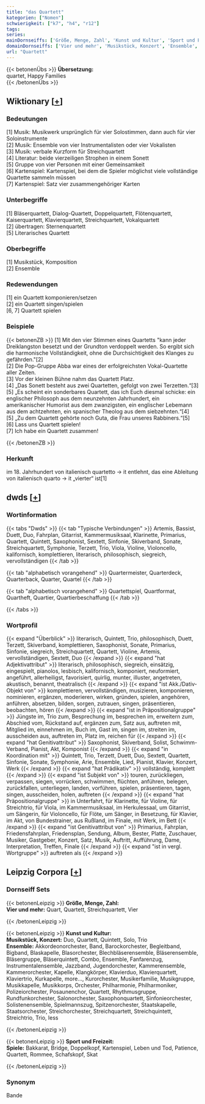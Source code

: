 ```yaml
---
title: "das Quartett"
kategorien: ["Nomen"]
schwierigkeit: ["k7", "h4", "r12"]
tags:
series:
mainDornseiffs: ['Größe, Menge, Zahl', 'Kunst und Kultur', 'Sport und Freizeit']
domainDornseiffs: ['Vier und mehr', 'Musikstück, Konzert', 'Ensemble', 'Spiele']
url: "Quartett"
---
```


{{< betonenÜbs >}}
**Übersetzung:**  
quartet, Happy Families  
{{< /betonenÜbs >}}

## Wiktionary [[+](https://de.wiktionary.org/wiki/Quartett)]

### Bedeutungen
[1] Musik: Musikwerk ursprünglich für vier Solostimmen, dann auch für vier Soloinstrumente  
[2] Musik: Ensemble von vier Instrumentalisten oder vier Vokalisten  
[3] Musik: verbale Kurzform für Streichquartett  
[4] Literatur: beide vierzeiligen Strophen in einem Sonett  
[5] Gruppe von vier Personen mit einer Gemeinsamkeit  
[6] Kartenspiel: Kartenspiel, bei dem die Spieler möglichst viele vollständige Quartette sammeln müssen  
[7] Kartenspiel: Satz vier zusammengehöriger Karten  

### Unterbegriffe
[1] Bläserquartett, Dialog-Quartett, Doppelquartett, Flötenquartett, Kaiserquartett, Klavierquartett, Streichquartett, Vokalquartett  
[2] übertragen: Sternenquartett  
[5] Literarisches Quartett  

### Oberbegriffe
[1] Musikstück, Komposition  
[2] Ensemble  

### Redewendungen
[1] ein Quartett komponieren/setzen  
[2] ein Quartett singen/spielen  
[6, 7] Quartett spielen  

### Beispiele
{{< betonenZB >}}
[1] Mit den vier Stimmen eines Quartetts "kann jeder Dreiklangston besetzt und der Grundton verdoppelt werden. So ergibt sich die harmonische Vollständigkeit, ohne die Durchsichtigkeit des Klanges zu gefährden."[2]  
[2] Die Pop-Gruppe Abba war eines der erfolgreichsten Vokal-Quartette aller Zeiten.  
[3] Vor der kleinen Bühne nahm das Quartett Platz.  
[4] „Das Sonett besteht aus zwei Quartetten, gefolgt von zwei Terzetten.“[3]  
[5] „Es scheint ein sonderbares Quartett, das ich Euch diesmal schicke: ein englischer Philosoph aus dem neunzehnten Jahrhundert, ein amerikanischer Humorist aus dem zwanzigsten, ein englischer Lebemann aus dem achtzehnten, ein spanischer Theolog aus dem siebzehnten.“[4]  
[5] „Zu dem Quartett gehörte noch Guta, die Frau unseres Rabbiners.“[5]  
[6] Lass uns Quartett spielen!  
[7] Ich habe ein Quartett zusammen!  

{{< /betonenZB >}}
### Herkunft
im 18. Jahrhundert von italienisch quartetto → it entlehnt, das eine Ableitung von italienisch quarto → it „vierter“ ist[1]  



## dwds [[+](https://www.dwds.de/wb/Quartett)]

### Wortinformation
{{< tabs "Dwds" >}}
{{< tab "Typische Verbindungen" >}}
Artemis, Bassist, Duett, Duo, Fahrplan, Gitarrist, Kammermusiksaal, Klarinette, Primarius, Quartett, Quintett, Saxophonist, Sextett, Sinfonie, Skiverband, Sonate, Streichquartett, Symphonie, Terzett, Trio, Viola, Violine, Violoncello, kalifornisch, komplettieren, literarisch, philosophisch, siegreich, vervollständigen
{{< /tab >}}

{{< tab "alphabetisch vorangehend" >}}
Quartermeister, Quarterdeck, Quarterback, Quarter, Quartel
{{< /tab >}}

{{< tab "alphabetisch vorangehend" >}}
Quartettspiel, Quartformat, Quartheft, Quartier, Quartierbeschaffung
{{< /tab >}}

{{< /tabs >}}

### Wortprofil
{{< expand "Überblick" >}} literarisch, Quintett, Trio, philosophisch, Duett, Terzett, Skiverband, komplettieren, Saxophonist, Sonate, Primarius, Sinfonie, siegreich, Streichquartett, Quartett, Violine, Artemis, vervollständigen, Sextett, Duo {{< /expand >}}
{{< expand "hat Adjektivattribut" >}} literarisch, philosophisch, siegreich, einsätzig, eingespielt, pianolos, lesbisch, kalifornisch, komponiert, neuformiert, angeführt, allerheiligst, favorisiert, quirlig, munter, illuster, angetreten, akustisch, benannt, theatralisch {{< /expand >}}
{{< expand "ist Akk./Dativ-Objekt von" >}} komplettieren, vervollständigen, musizieren, komponieren, nominieren, ergänzen, moderieren, wirken, gründen, spielen, angehören, anführen, absetzen, bilden, sorgen, zutrauen, singen, präsentieren, beobachten, hören {{< /expand >}}
{{< expand "ist in Präpositionalgruppe" >}} Jüngste im, Trio zum, Besprechung im, besprechen im, erweitern zum, Abschied vom, Rückstand auf, ergänzen zum, Satz aus, auftreten mit, Mitglied im, einnehmen im, Buch im, Gast im, singen im, streiten im, ausscheiden aus, auftreten im, Platz im, reichen für {{< /expand >}}
{{< expand "hat Genitivattribut" >}} Saxophonist, Skiverband, Solist, Schwimm-Verband, Pianist, Akt, Komponist {{< /expand >}}
{{< expand "in Koordination mit" >}} Quintett, Trio, Terzett, Duett, Duo, Sextett, Quartett, Sinfonie, Sonate, Symphonie, Arie, Ensemble, Lied, Pianist, Klavier, Konzert, Werk {{< /expand >}}
{{< expand "hat Prädikativ" >}} vollständig, komplett {{< /expand >}}
{{< expand "ist Subjekt von" >}} touren, zurückliegen, verpassen, siegen, vorrücken, schwimmen, flüchten, anführen, belegen, zurückfallen, unterliegen, landen, vorführen, spielen, präsentieren, tagen, singen, ausscheiden, holen, auftreten {{< /expand >}}
{{< expand "hat Präpositionalgruppe" >}} in Unterfahrt, für Klarinette, für Violine, für Streichtrio, für Viola, im Kammermusiksaal, im Herkulessaal, um Gitarrist, um Sängerin, für Violoncello, für Flöte, um Sänger, in Besetzung, für Klavier, im Akt, von Bundestrainer, aus Rußland, im Finale, mit Werk, im Bett {{< /expand >}}
{{< expand "ist Genitivattribut von" >}} Primarius, Fahrplan, Friedensfahrplan, Friedensplan, Sendung, Album, Bester, Platte, Zuschauer, Musiker, Gastgeber, Konzert, Satz, Musik, Auftritt, Aufführung, Dame, Interpretation, Treffen, Finale {{< /expand >}}
{{< expand "ist in vergl. Wortgruppe" >}} auftreten als {{< /expand >}}

## Leipzig Corpora [[+](https://corpora.uni-leipzig.de/en/res?word=Quartett&corpusId=deu_newscrawl-public_2018)]

### Dornseiff Sets
{{< betonenLeipzig >}}
**Größe, Menge, Zahl:**  
**Vier und mehr:** Quart, Quartett, Streichquartett, Vier  

{{< /betonenLeipzig >}}


{{< betonenLeipzig >}}
**Kunst und Kultur:**  
**Musikstück, Konzert:** Duo, Quartett, Quintett, Solo, Trio  
**Ensemble:** Akkordeonorchester, Band, Barockorchester, Begleitband, Bigband, Blaskapelle, Blasorchester, Blechbläserensemble, Bläserensemble, Bläsergruppe, Bläserquintett, Combo, Ensemble, Fanfarenzug, Instrumentalensemble, Jazzband, Jugendorchester, Kammerensemble, Kammerorchester, Kapelle, Klangkörper, Klavierduo, Klavierquartett, Klaviertrio, Kurkapelle, more..., Kurorchester, Musikerfamilie, Musikgruppe, Musikkapelle, Musikkorps, Orchester, Philharmonie, Philharmoniker, Polizeiorchester, Posaunenchor, Quartett, Rhythmusgruppe, Rundfunkorchester, Salonorchester, Saxophonquartett, Sinfonieorchester, Solistenensemble, Spielmannszug, Spitzenorchester, Staatskapelle, Staatsorchester, Streichorchester, Streichquartett, Streichquintett, Streichtrio, Trio, less  

{{< /betonenLeipzig >}}


{{< betonenLeipzig >}}
**Sport und Freizeit:**  
**Spiele:** Bakkarat, Bridge, Doppelkopf, Kartenspiel, Leben und Tod, Patience, Quartett, Rommee, Schafskopf, Skat  

{{< /betonenLeipzig >}}

### Synonym
Bande

